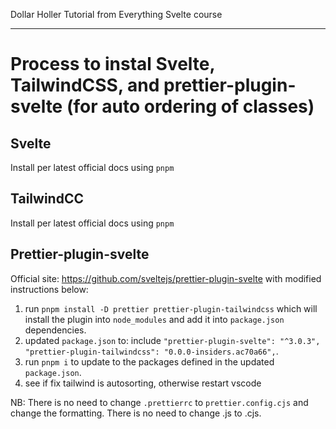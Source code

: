 Dollar Holler Tutorial from Everything Svelte course

---

# Process to instal Svelte, TailwindCSS, and prettier-plugin-svelte (for auto ordering of classes)

## Svelte

Install per latest official docs using `pnpm`

## TailwindCC

Install per latest official docs using `pnpm`

## Prettier-plugin-svelte

Official site: https://github.com/sveltejs/prettier-plugin-svelte with modified instructions below:

1. run `pnpm install -D prettier prettier-plugin-tailwindcss` which will install the plugin into `node_modules` and add it into `package.json` dependencies.
2. updated `package.json` to: include `"prettier-plugin-svelte": "^3.0.3", "prettier-plugin-tailwindcss": "0.0.0-insiders.ac70a66",`.
3. run `pnpm i` to update to the packages defined in the updated `package.json`.
4. see if fix tailwind is autosorting, otherwise restart vscode

NB: There is no need to change `.prettierrc` to `prettier.config.cjs` and change the formatting. There is no need to change .js to .cjs.

